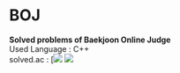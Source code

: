 # BOJ
**Solved problems of Baekjoon Online Judge**  
Used Language : C++  
solved.ac : [![](https://solved.ac/profile/sjh17)
[![](http://mazassumnida.wtf/api/v2/generate_badge?boj=sjh17)](https://www.acmicpc.net/user/sjh17)